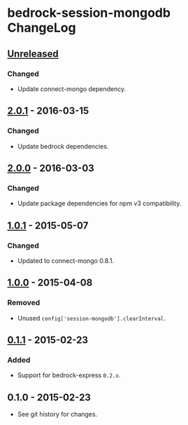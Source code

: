 # bedrock-session-mongodb ChangeLog

## [Unreleased]

### Changed
- Update connect-mongo dependency.

## [2.0.1] - 2016-03-15

### Changed
- Update bedrock dependencies.

## [2.0.0] - 2016-03-03

### Changed
- Update package dependencies for npm v3 compatibility.

## [1.0.1] - 2015-05-07

### Changed
- Updated to connect-mongo 0.8.1.

## [1.0.0] - 2015-04-08

### Removed
- Unused `config['session-mongodb'].clearInterval`.

## [0.1.1] - 2015-02-23

### Added
- Support for bedrock-express `0.2.x`.

## 0.1.0 - 2015-02-23

- See git history for changes.

[Unreleased]: https://github.com/digitalbazaar/bedrock-session-mongodb/compare/2.0.1...HEAD
[2.0.1]: https://github.com/digitalbazaar/bedrock-session-mongodb/compare/2.0.0...2.0.1
[2.0.0]: https://github.com/digitalbazaar/bedrock-session-mongodb/compare/1.0.1...2.0.0
[1.0.1]: https://github.com/digitalbazaar/bedrock-session-mongodb/compare/1.0.0...1.0.1
[1.0.0]: https://github.com/digitalbazaar/bedrock-session-mongodb/compare/0.1.1...1.0.0
[0.1.1]: https://github.com/digitalbazaar/bedrock-session-mongodb/compare/0.1.0...0.1.1
